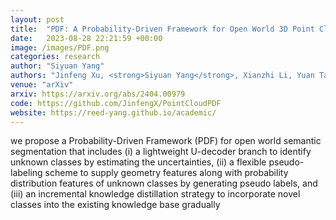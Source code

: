 ```yaml
---
layout: post
title:  "PDF: A Probability-Driven Framework for Open World 3D Point Cloud Semantic Segmentation"
date:   2023-08-28 22:21:59 +00:00
image: /images/PDF.png
categories: research
author: "Siyuan Yang"
authors: "Jinfeng Xu, <strong>Siyuan Yang</strong>, Xianzhi Li, Yuan Tang, Yixue Hao, Long Hu, Min Chen"
venue: "arXiv"
arxiv: https://arxiv.org/abs/2404.00979
code: https://github.com/JinfengX/PointCloudPDF
website: https://reed-yang.github.io/academic/
---
```

we propose a Probability-Driven Framework (PDF) for open world semantic segmentation that includes (i) a lightweight U-decoder branch to identify unknown classes by estimating the uncertainties, (ii) a flexible pseudo-labeling scheme to supply geometry features along with probability distribution features of unknown classes by generating pseudo labels, and (iii) an incremental knowledge distillation strategy to incorporate novel classes into the existing knowledge base gradually